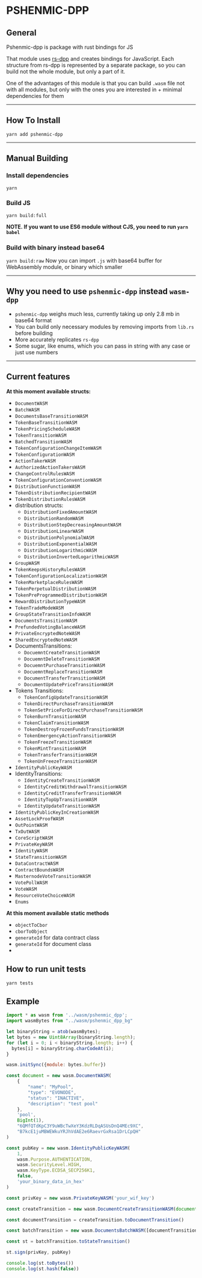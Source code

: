 # PSHENMIC-DPP

## General
Pshenmic-dpp is package with rust bindings for JS 

That module uses [rs-dpp](https://github.com/dashpay/platform) and creates bindings for JavaScript.
Each structure from rs-dpp is represented by a separate package, so you can build not the whole module, but only a part of it.

One of the advantages of this module is that you can build `.wasm` file not with all modules, but only with the ones you are interested in + minimal dependencies for them
___
## How To Install
`yarn add pshenmic-dpp`
___
## Manual Building
### Install dependencies
`yarn`

### Build JS
`yarn build:full`

**NOTE. If you want to use ES6 module without CJS, you need to run `yarn babel`**

### Build with binary instead base64
`yarn build:raw`
Now you can import `.js` with base64 buffer for WebAssembly module, or binary which smaller
___
## Why you need to use `pshenmic-dpp` instead `wasm-dpp`

- `pshenmic-dpp` weighs much less, currently taking up only 2.8 mb in base64 format
- You can build only necessary modules by removing imports from `lib.rs` before building
- More accurately replicates `rs-dpp`
- Some sugar, like enums, which you can pass in string with any case or just use numbers
___

## Current features

**At this moment available structs:**
- `DocumentWASM`
- `BatchWASM`
- `DocumentsBaseTransitionWASM`
- `TokenBaseTransitionWASM`
- `TokenPricingScheduleWASM`
- `TokenTransitionWASM`
- `BatchedTransitionWASM`
- `TokenConfigurationChangeItemWASM`
- `TokenConfigurationWASM`
- `ActionTakerWASM`
- `AuthorizedActionTakersWASM`
- `ChangeControlRulesWASM`
- `TokenConfigurationConventionWASM`
- `DistributionFunctionWASM`
- `TokenDistributionRecipientWASM`
- `TokenDistributionRulesWASM`
- distribution structs:
  - `DistributionFixedAmountWASM`
  - `DistributionRandomWASM`
  - `DistributionStepDecreasingAmountWASM`
  - `DistributionLinearWASM`
  - `DistributionPolynomialWASM`
  - `DistributionExponentialWASM`
  - `DistributionLogarithmicWASM`
  - `DistributionInvertedLogarithmicWASM`
- `GroupWASM`
- `TokenKeepsHistoryRulesWASM`
- `TokenConfigurationLocalizationWASM`
- `TokenMarketplaceRulesWASM`
- `TokenPerpetualDistributionWASM`
- `TokenPreProgrammedDistributionWASM`
- `RewardDistributionTypeWASM`
- `TokenTradeModeWASM`
- `GroupStateTransitionInfoWASM`
- `DocumentsTransitionWASM`
- `PrefundedVotingBalanceWASM`
- `PrivateEncryptedNoteWASM`
- `SharedEncryptedNoteWASM`
- DocumentsTransitions:
  - `DocuemntCreateTransitionWASM`
  - `DocuemntDeleteTransitionWASM`
  - `DocuemntPurchaseTransitionWASM`
  - `DocuemntReplaceTransitionWASM`
  - `DocumentTransferTransitionWASM`
  - `DocumentUpdatePriceTransitionWASM`
- Tokens Transitions:
  - `TokenConfigUpdateTransitionWASM`
  - `TokenDirectPurchaseTransitionWASM`
  - `TokenSetPriceForDirectPurchaseTransitionWASM`
  - `TokenBurnTransitionWASM`
  - `TokenClaimTransitionWASM`
  - `TokenDestroyFrozenFundsTransitionWASM`
  - `TokenEmergencyActionTransitionWASM`
  - `TokenFreezeTransitionWASM`
  - `TokenMintTransitionWASM`
  - `TokenTransferTransitionWASM`
  - `TokenUnFreezeTransitionWASM`
- `IdentityPublicKeyWASM`
- IdentityTransitions:
  - `IdentityCreateTransitionWASM`
  - `IdentityCreditWithdrawalTransitionWASM`
  - `IdentityCreditTransferTransitionWASM`
  - `IdentityTopUpTransitionWASM`
  - `IdentityUpdateTransitionWASM`
- `IdentityPublicKeyInCreationWASM`
- `AssetLockProofWASM`
- `OutPointWASM`
- `TxOutWASM`
- `CoreScriptWASM`
- `PrivateKeyWASM`
- `IdentityWASM`
- `StateTransitionWASM`
- `DataContractWASM`
- `ContractBoundsWASM`
- `MasternodeVoteTransitionWASM`
- `VotePollWASM`
- `VoteWASM`
- `ResourceVoteChoiceWASM`
- `Enums`

**At this moment available static methods**
- `objectToCbor`
- `cborToObject`
- `generateId` for data contract class
- `generateId` for document class
- 

## How to run unit tests
```
yarn tests
```

## Example

```js
import * as wasm from '../wasm/pshenmic_dpp';
import wasmBytes from "../wasm/pshenmic_dpp_bg"

let binaryString = atob(wasmBytes);
let bytes = new Uint8Array(binaryString.length);
for (let i = 0; i < binaryString.length; i++) {
  bytes[i] = binaryString.charCodeAt(i);
}

wasm.initSync({module: bytes.buffer})

const document = new wasm.DocumentWASM(
    {
        "name": "MyPool",
        "type": "EVONODE",
        "status": "INACTIVE",
        "description": "test pool"
    },
    'pool',
    BigInt(1),
    "6QMfQTdKpC3Y9uWBcTwXeY3KdzRLDqASUsDnQ4MEc9XC",
    "B7kcE1juMBWEWkuYRJhVdAE2e6RaevrGxRsa1DrLCpQH"
)

const pubKey = new wasm.IdentityPublicKeyWASM(
    1,
    wasm.Purpose.AUTHENTICATION,
    wasm.SecurityLevel.HIGH,
    wasm.KeyType.ECDSA_SECP256K1,
    false,
    'your_binary_data_in_hex'
)

const privKey = new wasm.PrivateKeyWASM('your_wif_key')

const createTransition = new wasm.DocumentCreateTransitionWASM(document, BigInt(1), 'preorder')

const documentTransition = createTransition.toDocumentTransition()

const batchTransition = new wasm.DocumentsBatchWASM([documentTransition, documentTransition], Array.from(documentInstance.getOwnerId()), 1)

const st = batchTransition.toStateTransition()

st.sign(privKey, pubKey)

console.log(st.toBytes())
console.log(st.hash(false))
```
